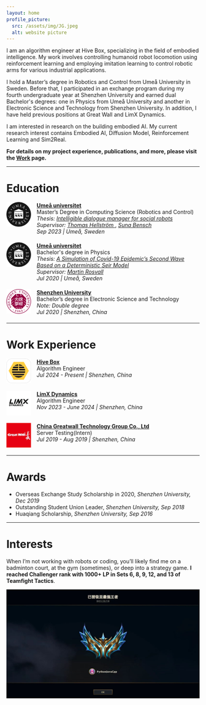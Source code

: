 ```yaml
---
layout: home
profile_picture:
  src: /assets/img/JG.jpeg
  alt: website picture
---
```

I am an algorithm engineer at Hive Box, specializing in the field of embodied intelligence. My work involves controlling humanoid robot locomotion using reinforcement learning and employing imitation learning to control robotic arms for various industrial applications.

I hold a Master’s degree in Robotics and Control from Umeå University in Sweden. Before that, I participated in an exchange program during my fourth undergraduate year at Shenzhen University and earned dual Bachelor's degrees: one in Physics from Umeå University and another in Electronic Science and Technology from Shenzhen University. In addition, I have held previous positions at Great Wall and LimX Dynamics.

I am interested in research on the building embodied AI. My current research interest contains Embodied AI, Diffusion Model, Reinforcement Learning and Sim2Real. 

**For details on my project experience, publications, and more, please visit the [Work](https://hljmssjg.github.io/work) page.**

---

# Education
<div style="display: flex; align-items: flex-start; margin-bottom: 20px;">
  <img src="/assets/img/umu.png" alt="school icon" style="width: 64px; height: 64px; margin-right: 15px;" />
  <div>
    <strong><a href="https://umu.se/">Umeå universitet</a></strong>  
    <br />
    Master’s Degree in Computing Science (Robotics and Control)  
    <br />
    <em>Thesis:</em>
    <a href="https://umu.diva-portal.org/smash/record.jsf?pid=diva2%3A1796887&dswid=4253" style="font-style: italic;">
      Intelligible dialogue manager for social robots
    </a>
    <br />
    <em>Supervisor:</em>
    <a href="https://www.umu.se/en/staff/thomas-hellstrom/" style="font-style: italic;">
      Thomas Hellström
    </a>,
    <a href="https://www.umu.se/en/staff/suna-bensch/" style="font-style: italic;">
      Suna Bensch
    </a>
    <br />
    <em>Sep 2023 | Umeå, Sweden</em>  
  </div>
</div>

<div style="display: flex; align-items: flex-start; margin-bottom: 20px;">
  <img src="/assets/img/umu.png" alt="school icon" style="width: 64px; height: 64px; margin-right: 15px;" />
  <div>
    <strong><a href="https://umu.se/">Umeå universitet</a></strong>  
    <br />
    Bachelor's degree in Physics    
    <br />
    <em>Thesis:</em>
    <a href="https://umu.diva-portal.org/smash/record.jsf?dswid=-9588&pid=diva2%3A1569573&c=1&searchType=UNDERGRADUATE&language=en&query=&af=%5B%5D&aq=%5B%5B%7B%22author%22%3A%5B%22Sun%2C+Jiangeng%22%5D%7D%5D%5D&aq2=%5B%5B%5D%5D&aqe=%5B%5D&noOfRows=50&sortOrder=author_sort_asc&sortOrder2=title_sort_asc&onlyFullText=false&sf=all" style="font-style: italic;">
      A Simulation of Covid-19 Epidemic’s Second Wave Based on a Deterministic Seir Model
    </a>
    <br />
    <em>Supervisor:</em>
    <a href="https://www.umu.se/en/staff/martin-rosvall/" style="font-style: italic;">
      Martin Rosvall
    </a>
    <br />
    <em>Jul 2020 | Umeå, Sweden</em>  
  </div>
</div>

<div style="display: flex; align-items: flex-start; margin-bottom: 20px;">
  <img src="/assets/img/szu.png" alt="school icon" style="width: 64px; height: 64px; margin-right: 15px;" />
  <div>
    <strong><a href="https://www.szu.edu.cn/">Shenzhen University</a></strong>  
    <br />
    Bachelor’s degree in Electronic Science and Technology 
    <br />
    <em>Note: Double degree</em>
    <br />
    <em>Jul 2020 | Shenzhen, China</em>  
  </div>
</div>

---

# Work Experience
<div style="display: flex; align-items: flex-start; margin-bottom: 20px;">
  <img src="/assets/img/fc_icon.png" alt="job icon" style="width: 64px; height: 64px; margin-right: 15px;" />
  <div>
    <strong><a href="https://fcbox.com/">Hive Box</a></strong>  
    <br />
    Algorithm Engineer 
    <br />
    <span style="font-style: italic;">Jul 2024 - Present | Shenzhen, China</span>
  </div>
</div>

<div style="display: flex; align-items: flex-start; margin-bottom: 20px;">
  <img src="/assets/img/limx.png" alt="job icon" style="width: 64px; height: 64px; margin-right: 15px;" />
  <div>
    <strong><a href="https://limxdynamics.com/">LimX Dynamics</a></strong>  
    <br />
    Algorithm Engineer 
    <br />
    <span style="font-style: italic;">Nov 2023 - June 2024 | Shenzhen, China</span>
  </div>
</div>

<div style="display: flex; align-items: flex-start; margin-bottom: 20px;">
  <img src="/assets/img/greatwall.jpeg" alt="job icon" style="width: 64px; height: 64px; margin-right: 15px;" />
  <div>
    <strong><a href="https://www.greatwall.com.cn/">China Greatwall Technology Group Co., Ltd</a></strong>  
    <br />
    Server Testing(Intern)  
    <br />
    <span style="font-style: italic;">Jul 2019 - Aug 2019 | Shenzhen, China</span>
  </div>
</div>

---

# Awards

- Overseas Exchange Study Scholarship in 2020, *Shenzhen University, Dec 2019*
- Outstanding Student Union Leader, *Shenzhen University, Sep 2018*
- Huaqiang Scholarship, *Shenzhen University, Sep 2016*

---

# Interests
When I’m not working with robots or coding, you’ll likely find me on a badminton court, at the gym (sometimes), or deep into a strategy game. **I reached Challenger rank with 1000+ LP in Sets 6, 8, 9, 12, and 13 of Teamfight Tactics**.


<p align="center">
  <img src="/assets/img/TFT.jpeg" alt="TFT" width="600" />
</p>
